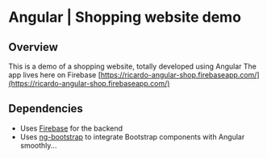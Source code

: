 # Angular | Shopping website demo

## Overview
This is a demo of a shopping website, totally developed using Angular
The app lives here on Firebase
[https://ricardo-angular-shop.firebaseapp.com/](https://ricardo-angular-shop.firebaseapp.com/) 

## Dependencies
- Uses [Firebase](https://firebase.google.com) for the backend
- Uses [ng-bootstrap](https://ng-bootstrap.github.io) to integrate Bootstrap components with Angular smoothly...
